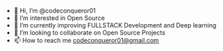 - 👋 Hi, I’m @codeconqueror01
- 👀 I’m interested in Open Source
- 🌱 I’m currently improving FULLSTACK Development and Deep learning 
- 💞️ I’m looking to collaborate on Open Source Projects
- 📫 How to reach me codeconqueror01@gmail.com

<!---
codeconqueror01/codeconqueror01 is a ✨ special ✨ repository because its `README.md` (this file) appears on your GitHub profile.
You can click the Preview link to take a look at your changes.
--->
